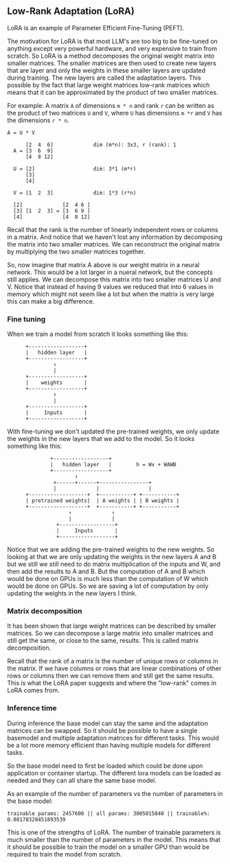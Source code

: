 ## Low-Rank Adaptation (LoRA)
LoRA is an example of Parameter Efficient Fine-Tuning (PEFT).

The motivation for LoRA is that most LLM's are too big to be fine-tuned on
anything except very powerful hardware, and very expensive to train from
scratch.
So LoRA is a method decomposes the original weight matrix into smaller
matrices. The smaller matrices are then used to create new layers that are
layer and only the weights in these smaller layers are updated during training.
The new layers are called the adaptation layers. This possible by the fact
that large weight matrices low-rank matrices which means that it can be
approximated by the product of two smaller matrices.

For example:
A matrix `A` of dimensions `m * n` and rank `r` can be written as the product
of two matrices `U` and `V`, where `U` has dimensions `m *r` and `V` has
the dimensions `r * n`.

```
A = U * V
    
      [2  4  6]             dim (m*n): 3x3, r (rank): 1
  A = [3  6  9] 
      [4  8 12]

  U = [2]                   dim: 3*1 (m*r)
      [3]
      [4]

  V = [1  2  3]             dim: 1*3 (r*n)

  [2]             [2  4 6 ]
  [3] [1  2  3] = [3  6 9 ]
  [4]             [4  8 12]
```
Recall that the rank is the number of linearly independent rows or columns in
a matrix. And notice that we haven't lost any information by decomposing the
matrix into two smaller matrices. We can reconstruct the original matrix by
multiplying the two smaller matrices together.

So, now imagine that matrix A above is our weight matrix in a neural network.
This would be a lot larger in a nueral network, but the concepts still applies.
We can decompose this matrix into two smaller matrices U and V.
Notice that instead of having 9 values we reduced that into 6 values in memory
which might not seem like a lot but when the matrix is very large this can
make a big difference.

### Fine tuning
When we train a model from scratch it looks something like this:
```
      +------------------+
      |   hidden layer   |
      +------------------+
               ↑
               |
      +------------------+
      |    weights       |
      +------------------+
               ↑
               |
      +------------------+
      |     Inputs       |
      +------------------+

```

With fine-tuning we don't updated the pre-trained weights, we only update the 
weights in the new layers that we add to the model. So it looks something like
this:
```
              +------------------+
              |   hidden layer   |        h = Wx + WAWB
              +------------------+
                      ↑       
               +------+------+----------------+
               |             |                |
      +-------------------+  +-----------+ +-----------+
      | pretrained weights|  | A weights | | B weights |
      +-------------------+  +-----------+ +-----------+
                    ↑             ↑
                    |             |
                +------------------+
                |     Inputs       |
                +------------------+

````
Notice that we are adding the pre-trained weights to the new weights.
So looking at that we are only updating the weights in the new layers A and B
but we still we still need to do matrix multiplication of the inputs and W,
and then add the results to A and B. But the computation of A and B which would
be done on GPUs is much less than the computation of W which would be done on
GPUs. So we are saving a lot of computation by only updating the weights in the
new layers I think.

### Matrix decomposition
It has been shown that large weight matrices can be described by smaller
matrices. So we can decompose a large matrix into smaller matrices and still
get the same, or close to the same, results. This is called matrix
decomposition.

Recall that the rank of a matrix is the number of unique rows or columns in the
matrix. If we have columns or rows that are linear combinations of other rows or
columns then we can remove them and still get the same results. This is what
the LoRA paper suggests and where the "low-rank" comes in LoRA comes from.

### Inference time
During inference the base model can stay the same and the adaptation matrices
can be swapped. So it should be possible to have a single basemodel and
multiple adaptation matrices for different tasks. This would be a lot more
memory efficient than having multiple models for different tasks.

So the base model need to first be loaded which could be done upon application
or container startup. The different lora models can be loaded as needed and
they can all share the same base model.

As an example of the number of parameters vs the number of parameters in
the base model:
```
trainable params: 2457600 || all params: 3005015040 || trainable%: 0.08178328451893539
```
This is one of the strengths of LoRA. The number of trainable parameters is
much smaller than the number of parameters in the model. This means that it
should be possible to train the model on a smaller GPU than would be required
to train the model from scratch.
